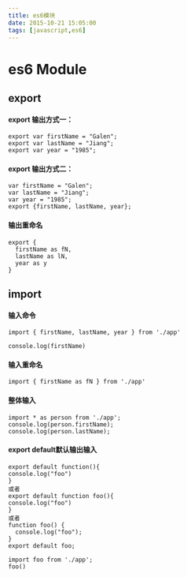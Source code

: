 ```yaml
---
title: es6模块
date: 2015-10-21 15:05:00
tags: [javascript,es6]
---
```

# es6 Module

## export

#### export 输出方式一：
```
export var firstName = "Galen";
export var lastName = "Jiang";
export var year = "1985";
```
#### export 输出方式二：
```
var firstName = "Galen";
var lastName = "Jiang";
var year = "1985";
export {firstName, lastName, year};
```
#### 输出重命名
```
export {
  firstName as fN,
  lastName as lN,
  year as y
}
```



## import

#### 输入命令
```
import { firstName, lastName, year } from './app'

console.log(firstName)
```
#### 输入重命名
```
import { firstName as fN } from './app'

```
#### 整体输入
```
import * as person from './app';
console.log(person.firstName);
console.log(person.lastName);

```

#### export default默认输出输入
```
export default function(){
console.log("foo")
}
或者
export default function foo(){
console.log("foo")
}
或者
function foo() {
  console.log("foo");
}
export default foo;

import foo from './app';
foo()
```
